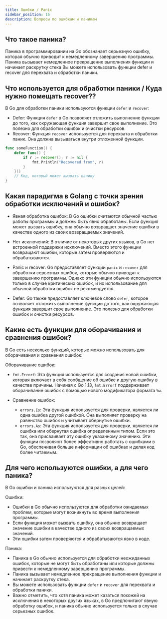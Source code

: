 ```yaml
---
title: Ошибки / Panic
sidebar_position: 16
description: Вопросы по ошибкам и паникам
---
```


## Что такое паника?
Паника в программировании на Go обозначает серьезную ошибку, которая обычно приводит к немедленному завершению программы. Паника вызывает немедленное прекращение выполнения функции и начинает раскрутку стека Вы можете использовать функции defer и recover для перехвата и обработки паники.

## Что используется для обработки паники / Куда нужно помещать recover??

В Go для обработки паники используются функции `defer` и `recover`:

- Defer: Функция `defer` в Go позволяет отложить выполнение функции до того, как окружающая функция завершит свое выполнение. Это полезно для обработки ошибок и очистки ресурсов.
- Recover: Функция `recover` используется для перехвата и обработки паник. Она должна вызываться внутри отложенной функции.

```go
func someFunction() {
    defer func() {
        if r := recover(); r != nil {
            fmt.Println("Recovered from", r)
        }
    }()
    // Код, который может вызвать панику
}
```

## Какая парадигма в Golang с точки зрения обработки исключений и ошибок?

- Явная обработка ошибок: В Go ошибки считаются обычной частью работы программы и должны быть явно обработаны. Если функция может вызвать ошибку, она обычно возвращает значение ошибки в качестве одного из своих возвращаемых значений.

- Нет исключений: В отличие от некоторых других языков, в Go нет встроенной поддержки исключений. Вместо этого функции возвращают ошибки, которые затем проверяются и обрабатываются.

- Panic и recover: Go предоставляет функции `panic` и `recover` для обработки серьезных ошибок, которые обычно приводят к завершению программы. Однако эти функции обычно используются только в случае критических ошибок, и их использование для обычной обработки ошибок не рекомендуется.

- Defer: Go также предоставляет ключевое слово `defer`, которое позволяет отложить выполнение функции до того, как окружающая функция завершит свое выполнение. Это полезно для обработки ошибок и очистки ресурсов.

## Какие есть функции для оборачивания и сравнения ошибок?

В Go есть несколько функций, которые можно использовать для оборачивания и сравнения ошибок:

Оборачивание ошибок:

- `fmt.Errorf`: Эта функция используется для создания новой ошибки, которая включает в себя сообщение об ошибке и другую ошибку в качестве причины. Начиная с Go 1.13, `fmt.Errorf` поддерживает оборачивание ошибок с помощью нового модификатора формата `%w`.

- Сравнение ошибок:
  - `errors.Is`: Эта функция используется для проверки, является ли одна ошибка другой ошибкой. Она выполняет проверку на равенство ошибок и учитывает обернутые ошибки.
  - `errors.As`: Эта функция используется для проверки, является ли ошибка или обернутая ошибка определенным типом. Если это так, она присваивает эту ошибку указанному значению.
Эти функции позволяют более эффективно работать с ошибками в Go, обеспечивая больше информации об ошибках и делая код более читаемым.

## Для чего используются ошибки, а для чего паника?

В Go ошибки и паника используются для разных целей:

Ошибки:
- Ошибки в Go обычно используются для обработки ожидаемых проблем, которые могут возникнуть во время выполнения программы.
- Если функция может вызвать ошибку, она обычно возвращает значение ошибки в качестве одного из своих возвращаемых значений.
- Эти ошибки затем проверяются и обрабатываются явно в коде.

Паника:
- Паника в Go обычно используется для обработки неожиданных ошибок, которые не могут быть обработаны или которые должны привести к немедленному завершению программы.
- Паника вызывает немедленное прекращение выполнения функции и начинает раскрутку стека.
- Вы можете использовать функции `defer` и `recover` для перехвата и обработки паники.
- Важно отметить, что хотя паника может казаться похожей на исключения в некоторых других языках, в Go предпочитают явную обработку ошибок, и паника обычно используется только в случае серьезных ошибок.
